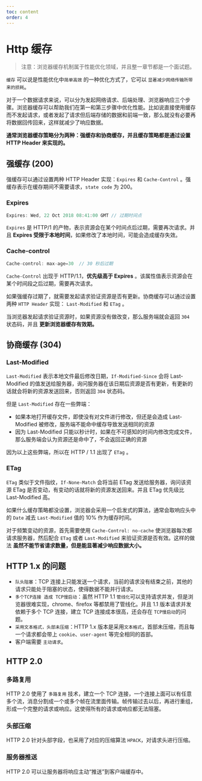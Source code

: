 ```yaml
---
toc: content
order: 4
---
```


# Http 缓存

> 注意：浏览器缓存机制属于性能优化领域，并且整一章节都是一个面试题。

`缓存` 可以说是性能优化中`简单高效` 的一种优化方式了，它可以 `显著减少网络传输所带来的损耗`。

对于一个数据请求来说，可以分为发起网络请求、后端处理、浏览器响应三个步骤。浏览器缓存可以帮助我们在第一和第三步骤中优化性能。比如说直接使用缓存而不发起请求，或者发起了请求但后端存储的数据和前端一致，那么就没有必要再将数据回传回来，这样就减少了响应数据。

**通常浏览器缓存策略分为两种：强缓存和协商缓存，并且缓存策略都是通过设置 HTTP Header 来实现的。**

## 强缓存 (200)

强缓存可以通过设置两种 HTTP Header 实现：`Expires` 和 `Cache-Control` 。强缓存表示在缓存期间不需要请求，`state code` 为 200。

### Expires

```js
Expires: Wed, 22 Oct 2018 08:41:00 GMT // 过期时间点
```

`Expires` 是 HTTP/1 的产物，表示资源会在某个时间点后过期，需要再次请求。并且 **Expires 受限于本地时间**，如果修改了本地时间，可能会造成缓存失效。

### Cache-control

```js
Cache-control: max-age=30  // 30 秒后过期
```

`Cache-Control` 出现于 HTTP/1.1，**优先级高于 Expires** 。该属性值表示资源会在某个时间段之后过期，需要再次请求。

如果强缓存过期了，就需要发起请求验证资源是否有更新。协商缓存可以通过设置两种 `HTTP Header` 实现： `Last-Modified` 和 `ETag` 。

当浏览器发起请求验证资源时，如果资源没有做改变，那么服务端就会返回 `304` 状态码，并且 **更新浏览器缓存有效期。**

## 协商缓存 (304)

### Last-Modified

`Last-Modified` 表示本地文件最后修改日期，`If-Modified-Since` 会将 Last-Modified 的值发送给服务器，询问服务器在该日期后资源是否有更新，有更新的话就会将新的资源发送回来，否则返回 `304` 状态码。

但是 `Last-Modified` 存在一些弊端：

-   如果本地打开缓存文件，即使没有对文件进行修改，但还是会造成 Last-Modified 被修改，服务端不能命中缓存导致发送相同的资源
-   因为 Last-Modified 只能以秒计时，如果在不可感知的时间内修改完成文件，那么服务端会认为资源还是命中了，不会返回正确的资源

因为以上这些弊端，所以在 HTTP / 1.1 出现了 `ETag` 。

### ETag

`ETag` 类似于文件指纹，`If-None-Match` 会将当前 ETag 发送给服务器，询问该资源 ETag 是否变动，有变动的话就将新的资源发送回来。并且 ETag 优先级比 Last-Modified 高。

如果什么缓存策略都没设置，浏览器会采用一个启发式的算法，通常会取响应头中的 `Date` 减去 `Last-Modified` 值的 10% 作为缓存时间。

对于频繁变动的资源，首先需要使用 `Cache-Control: no-cache` 使浏览器每次都请求服务器，然后配合 `ETag` 或者 `Last-Modified` 来验证资源是否有效。这样的做法 **虽然不能节省请求数量，但是能显著减少响应数据大小。**

## HTTP 1.x 的问题

-   `队头阻塞`：TCP 连接上只能发送一个请求，当前的请求没有结束之前，其他的请求只能处于阻塞的状态，使得数据不能并行请求。
-   `多个TCP连接 造成 TCP慢启动`：虽然 HTTP 1.1 `管线化`可以支持请求并发，但是浏览器很难实现，chrome、firefox 等都禁用了管线化。并且 1.1 版本请求并发依赖于多个 TCP 连接，建立 TCP 连接成本很高，还会存在 `TCP慢启动`的问题。
-   `采用文本格式，头部未压缩`：HTTP 1.x 版本是采用`文本格式`，首部未压缩，而且每一个请求都会带上 `cookie`、`user-agent` 等完全相同的首部。
-   客户端需要 `主动请求`。

## HTTP 2.0

### 多路复用

HTTP 2.0 使用了 `多路复用` 技术，建立一个 TCP 连接，一个连接上面可以有任意多个流，消息分割成一个或多个帧在流里面传输。帧传输过去以后，再进行重组，形成一个完整的请求或响应。这使得所有的请求或响应都无法阻塞。

### 头部压缩

HTTP 2.0 针对头部字段，也采用了对应的压缩算法 `HPACK`，对请求头进行压缩。

### 服务器推送

HTTP 2.0 可以让服务器将响应主动“推送”到客户端缓存中。
